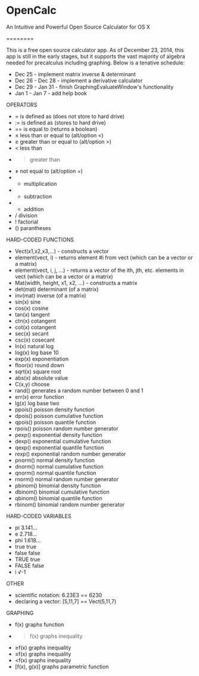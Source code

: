 OpenCalc
========

An Intuitive and Powerful Open Source Calculator for OS X

========

This is a free open source calculator app. As of December 23, 2014, this app is still in the early stages, but it supports the vast majority of algebra needed for precalculus including graphing. Below is a tenative schedule:

* Dec 25 - implement matrix inverse & determinant
* Dec 26 - Dec 28 - implement a derivative calculator
* Dec 29 - Jan 31 - finish GraphingEvaluateWindow's functionality
* Jan 1 - Jan 7 - add help book

OPERATORS
* =   is defined as (does not store to hard drive)
* :=  is defined as (stores to hard drive)
* ==  is equal to (returns a boolean)
* ≤   less than or equal to (alt/option <)
* ≥   greater than or equal to (alt/option >)
* <   less than
* >   greater than
* ≠   not equal to (alt/option =)
* *   multiplication
* -   subtraction
* +   addition
* /   division
* !   factorial
* ()  parantheses

HARD-CODED FUNCTIONS
* Vect(x1,x2,x3,...) - constructs a vector
* element(vect, i) - returns element #i from vect (which can be a vector or a matrix)
* element(vect, i, j, ...) - returns a vector of the ith, jth, etc. elements in vect (which can be a vector or a matrix)
* Mat(width, height, x1, x2, ...) - constructs a matrix
* det(mat)    determinant (of a matrix)
* inv(mat)    inverse (of a matrix)
* sin(x)      sine
* cos(x)      cosine
* tan(x)      tangent
* ctn(x)      cotangent
* cot(x)      cotangent
* sec(x)      secant
* csc(x)      cosecant
* ln(x)       natural log
* log(x)      log base 10
* exp(x)      exponentiation
* floor(x)    round down
* sqrt(x)     square root
* abs(x)      absolute value
* C(x,y)      choose
* rand()      generates a random number between 0 and 1
* err(x)      error function
* lg(x)       log base two
* ppois()     poisson density function
* dpois()     poisson cumulative function
* qpois()     poisson quantile function
* rpois()     poisson random number generator
* pexp()      exponential density function
* dexp()      exponential cumulative function
* qexp()      exponential quantile function
* rexp()      exponential random number generator
* pnorm()     normal density function
* dnorm()     normal cumulative function
* qnorm()     normal quantile function
* rnorm()     normal random number generator
* pbinom()    binomial density function
* dbinom()    binomial cumulative function
* qbinom()    binomial quantile function
* rbinom()    binomial random number generator

HARD-CODED VARIABLES
* pi          3.141...
* e           2.718...
* phi         1.618...
* true        true
* false       false
* TRUE        true
* FALSE       false
* i           √-1

OTHER
* scientific notation: 6.23E3 == 6230
* declaring a vector: [5,11,7] == Vect(5,11,7)

GRAPHING
* f(x)            graphs function
* >f(x)           graphs inequality
* ≥f(x)           graphs inequality
* ≤f(x)           graphs inequality
* <f(x)           graphs inequality
* [f(x), g(x)]    graphs parametric function